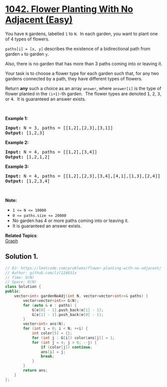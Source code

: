 # [1042. Flower Planting With No Adjacent (Easy)](https://leetcode.com/problems/flower-planting-with-no-adjacent/)

<p>You have <code>N</code> gardens, labelled <code>1</code> to <code>N</code>.&nbsp; In each garden, you want to plant one of 4 types of flowers.</p>

<p><code>paths[i] = [x, y]</code> describes the existence of a bidirectional path from garden <code>x</code> to garden <code>y</code>.</p>

<p>Also, there is no garden that has more than 3 paths coming into or leaving it.</p>

<p>Your task is to choose a flower type for each garden such that,&nbsp;for any two gardens connected by a path, they have different types of flowers.</p>

<p>Return <strong>any</strong> such a choice as an array <code>answer</code>, where&nbsp;<code>answer[i]</code> is the type of flower&nbsp;planted in the <code>(i+1)</code>-th garden.&nbsp; The flower types are denoted&nbsp;<font face="monospace">1</font>, <font face="monospace">2</font>, <font face="monospace">3</font>, or <font face="monospace">4</font>.&nbsp; It is guaranteed an answer exists.</p>

<p>&nbsp;</p>

<div>
<p><strong>Example 1:</strong></p>

<pre><strong>Input: </strong>N = <span id="example-input-1-1">3</span>, paths = <span id="example-input-1-2">[[1,2],[2,3],[3,1]]</span>
<strong>Output: </strong><span id="example-output-1">[1,2,3]</span>
</pre>

<div>
<p><strong>Example 2:</strong></p>

<pre><strong>Input: </strong>N = <span id="example-input-2-1">4</span>, paths = <span id="example-input-2-2">[[1,2],[3,4]]</span>
<strong>Output: </strong><span id="example-output-2">[1,2,1,2]</span>
</pre>

<div>
<p><strong>Example 3:</strong></p>

<pre><strong>Input: </strong>N = <span id="example-input-3-1">4</span>, paths = <span id="example-input-3-2">[[1,2],[2,3],[3,4],[4,1],[1,3],[2,4]]</span>
<strong>Output: </strong><span id="example-output-3">[1,2,3,4]</span>
</pre>

<p>&nbsp;</p>

<p><strong><span>Note:</span></strong></p>

<ul>
	<li><code><span>1 &lt;= N &lt;= 10000</span></code></li>
	<li><code><span>0 &lt;= paths.size &lt;= 20000</span></code></li>
	<li>No garden has 4 or more paths coming into or leaving it.</li>
	<li>It is guaranteed an answer exists.</li>
</ul>
</div>
</div>
</div>


**Related Topics**:  
[Graph](https://leetcode.com/tag/graph/)

## Solution 1.

```cpp
// OJ: https://leetcode.com/problems/flower-planting-with-no-adjacent/
// Author: github.com/lzl124631x
// Time: O(N)
// Space: O(N)
class Solution {
public:
    vector<int> gardenNoAdj(int N, vector<vector<int>>& paths) {
        vector<vector<int>> G(N);
        for (auto & e : paths) {
            G[e[0] - 1].push_back(e[1] - 1);
            G[e[1] - 1].push_back(e[0] - 1);
        }
        vector<int> ans(N);
        for (int i = 0; i < N; ++i) {
            int color[5] = {};
            for (int j : G[i]) color[ans[j]] = 1;
            for (int j = 4; j > 0; --j) {
                if (color[j]) continue;
                ans[i] = j;
                break;
            }
        }
        return ans;
    }
};
```